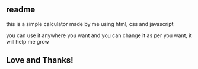 ## readme 

this is a simple calculator made by me using html, css and javascript

you can use it anywhere you want and you can change it as per you want, it will help me grow

## Love and Thanks!